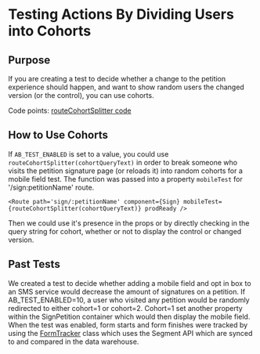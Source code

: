 # Testing Actions By Dividing Users into Cohorts

## Purpose
If you are creating a test to decide whether a change to the petition experience should happen, and want to show random users the changed version (or the control), you can use cohorts.

Code points:
[routeCohortSplitter code](https://github.com/MoveOnOrg/mop-frontend/blob/main/src/containers/routes.js#L100)

## How to Use Cohorts

If `AB_TEST_ENABLED` is set to a value, you could use `routeCohortSplitter(cohortQueryText)` in order to break someone who visits the petition signature page (or reloads it) into random cohorts for a mobile field test. The function was passed into a property `mobileTest` for '/sign:petitionName' route.

```
<Route path='sign/:petitionName' component={Sign} mobileTest={routeCohortSplitter(cohortQueryText)} prodReady />
```

Then we could use it's presence in the props or by directly checking in the query string for cohort, whether or not to display the control or changed version.

## Past Tests

We created a test to decide whether adding a mobile field and opt in box to an SMS service would decrease the amount of signatures on a petition. If AB_TEST_ENABLED=10, a user who visited any petition would be randomly redirected to either cohort=1 or cohort=2. Cohort=1 set another property within the SignPetition container which would then display the mobile field. When the test was enabled, form starts and form finishes were tracked by using the [FormTracker](https://github.com/MoveOnOrg/mop-frontend/blob/main/src/lib/form-tracker.js) class which uses the Segment API which are synced to and compared in the data warehouse.
